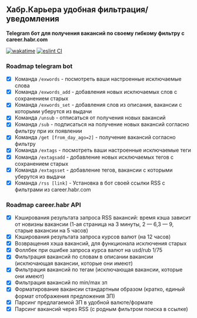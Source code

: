 ## Хабр.Карьера удобная фильтрация/уведомления

**Telegram бот для получения вакансий по своему гибкому фильтру с career.habr.com**

[![wakatime](https://wakatime.com/badge/github/feeedback/habr_career_bot.svg)](https://wakatime.com/badge/github/feeedback/habr_career_bot)
[![eslint CI](https://github.com/feeedback/habr_career_bot/actions/workflows/nodejs.yml/badge.svg)](https://github.com/feeedback/habr_career_bot/actions/workflows/nodejs.yml)

### Roadmap telegram bot

- [x] Команда `/exwords` - посмотреть ваши настроенные исключаемые слова
- [x] Команда `/exwords_add` - добавления новых исключаемых слов с сохранением старых
- [x] Команда `/exwords_set` - добавления слов из описания, вакансии с которыми уберутся из выдачи
- [x] Команда `/unsub` - отписаться от получения новых вакансий
- [x] Команда `/sub` - подписаться на получение новых вакансий согласно фильтру при их появлении
- [x] Команда `/get [from_day_ago=2]` - получение вакансий согласно фильтру
- [x] Команда `/extags` - посмотреть ваши настроенные исключаемые теги
- [x] Команда `/extagsadd` - добавление новых исключаемых тегов с сохранением старых
- [x] Команда `/extagsset` - добавление тегов, вакансии с которыми уберутся из выдачи
- [x] Команда `/rss [link]` - Установка в бот своей ссылки RSS с фильтрами из career.habr.com

### Roadmap career.habr API

- [x] Кэширования результата запроса RSS вакансий: время кэша зависит от новизны вакансии (1-ая страница на 3 минуты, 2 — 6,3 — 9, старые вакансии на 5 часов)
- [x] Кэширования результата запроса курсов валют (на 12 часов)
- [x] Возвращения хэша вакансий, для функционала исключения старых
- [x] Фоллбек при ошибке запроса курса валют на usd/rub 1/75
- [x] Фильтрация вакансий по словам в описании вакансии (исключающая вакансии, которые они имеют)
- [x] Фильтрация вакансий по тегам (исключающая вакансии, которые они имеют)
- [x] Фильтрация вакансий по min/max зп
- [x] Форматирование вакансии стандартным образом (кратко, единый формат отображения предложения ЗП)
- [x] Парсинг предлагаемой ЗП в удобной валюте/формате
- [x] Парсинг вакансий через RSS (с родным фильтром поиска в ссылке)
